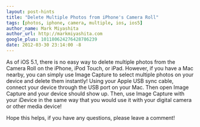 ```yaml
---
layout: post-hints
title: "Delete Multiple Photos from iPhone's Camera Roll"
tags: [photos, iphone, camera, multiple, ios, ios5]
author_name: Mark Miyashita
author_url: http://markmiyashita.com
google_plus: 101180624276428786239
date: 2012-03-30 23:14:00 -8
---
```


As of iOS 5.1, there is no easy way to delete multiple photos from the Camera Roll on the iPhone, iPod Touch, or iPad. However, if you have a Mac nearby, you can simply use Image Capture to select multiple photos on your device and delete them instantly! Using your Apple USB sync cable, connect your device through the USB port on your Mac. Then open Image Capture and your device should show up. Then, use Image Capture with your iDevice in the same way that you would use it with your digital camera or other media device!

Hope this helps, if you have any questions, please leave a comment!
